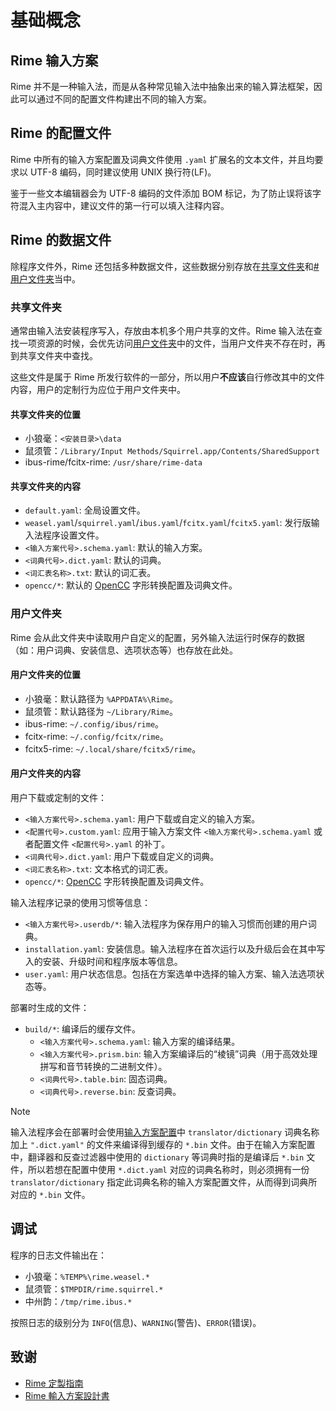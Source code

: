 # 基础概念

## Rime 输入方案

Rime 并不是一种输入法，而是从各种常见输入法中抽象出来的输入算法框架，因此可以通过不同的配置文件构建出不同的输入方案。

## Rime 的配置文件

Rime 中所有的输入方案配置及词典文件使用 `.yaml` 扩展名的文本文件，并且均要求以 UTF-8 编码，同时建议使用 UNIX 换行符(LF)。

鉴于一些文本编辑器会为 UTF-8 编码的文件添加 BOM 标记，为了防止误将该字符混入主内容中，建议文件的第一行可以填入注释内容。

## Rime 的数据文件

除程序文件外，Rime 还包括多种数据文件，这些数据分别存放在[共享文件夹](#共享文件夹)和[#用户文件夹](#用户文件夹)当中。

### 共享文件夹

通常由输入法安装程序写入，存放由本机多个用户共享的文件。Rime 输入法在查找一项资源的时候，会优先访问[用户文件夹](#用户文件夹)中的文件，当用户文件夹不存在时，再到共享文件夹中查找。

这些文件是属于 Rime 所发行软件的一部分，所以用户**不应该**自行修改其中的文件内容，用户的定制行为应位于用户文件夹中。

#### 共享文件夹的位置

- 小狼毫：`<安装目录>\data`
- 鼠须管：`/Library/Input Methods/Squirrel.app/Contents/SharedSupport`
- ibus-rime/fcitx-rime: `/usr/share/rime-data`

#### 共享文件夹的内容

- `default.yaml`: 全局设置文件。
- `weasel.yaml`/`squirrel.yaml`/`ibus.yaml`/`fcitx.yaml`/`fcitx5.yaml`: 发行版输入法程序设置文件。
- `<输入方案代号>.schema.yaml`: 默认的输入方案。
- `<词典代号>.dict.yaml`: 默认的词典。
- `<词汇表名称>.txt`: 默认的词汇表。
- `opencc/*`: 默认的 [OpenCC](https://github.com/BYVoid/OpenCC) 字形转换配置及词典文件。

### 用户文件夹

Rime 会从此文件夹中读取用户自定义的配置，另外输入法运行时保存的数据（如：用户词典、安装信息、选项状态等）也存放在此处。

#### 用户文件夹的位置

- 小狼毫：默认路径为 `%APPDATA%\Rime`。
- 鼠须管：默认路径为 `~/Library/Rime`。
- ibus-rime: `~/.config/ibus/rime`。
- fcitx-rime: `~/.config/fcitx/rime`。
- fcitx5-rime: `~/.local/share/fcitx5/rime`。

#### 用户文件夹的内容

用户下载或定制的文件：

- `<输入方案代号>.schema.yaml`: 用户下载或自定义的输入方案。
- `<配置代号>.custom.yaml`: 应用于输入方案文件 `<输入方案代号>.schema.yaml` 或者配置文件 `<配置代号>.yaml` 的补丁。
- `<词典代号>.dict.yaml`: 用户下载或自定义的词典。
- `<词汇表名称>.txt`: 文本格式的词汇表。
- `opencc/*`: [OpenCC](https://github.com/BYVoid/OpenCC) 字形转换配置及词典文件。

输入法程序记录的使用习惯等信息：

- `<输入方案代号>.userdb/*`: 输入法程序为保存用户的输入习惯而创建的用户词典。
- `installation.yaml`: 安装信息。输入法程序在首次运行以及升级后会在其中写入的安装、升级时间和程序版本等信息。
- `user.yaml`: 用户状态信息。包括在方案选单中选择的输入方案、输入法选项状态等。

部署时生成的文件：

- `build/*`: 编译后的缓存文件。
  - `<输入方案代号>.schema.yaml`: 输入方案的编译结果。
  - `<输入方案代号>.prism.bin`: 输入方案编译后的“棱镜”词典（用于高效处理拼写和音节转换的二进制文件）。
  - `<词典代号>.table.bin`: 固态词典。
  - `<词典代号>.reverse.bin`: 反查词典。

> [!NOTE]
> 输入法程序会在部署时会使用[输入方案配置](./输入方案配置.md)中 `translator/dictionary` 词典名称加上 `".dict.yaml"` 的文件来编译得到缓存的 `*.bin` 文件。由于在输入方案配置中，翻译器和反查过滤器中使用的 `dictionary` 等词典时指的是编译后 `*.bin` 文件，所以若想在配置中使用 `*.dict.yaml` 对应的词典名称时，则必须拥有一份 `translator/dictionary` 指定此词典名称的输入方案配置文件，从而得到词典所对应的 `*.bin` 文件。

## 调试

程序的日志文件输出在：

- 小狼毫：`%TEMP%\rime.weasel.*`
- 鼠须管：`$TMPDIR/rime.squirrel.*`
- 中州韵：`/tmp/rime.ibus.*`

按照日志的级别分为 `INFO`(信息)、`WARNING`(警告)、`ERROR`(错误)。

## 致谢

- [Rime 定製指南](https://github.com/rime/home/wiki/CustomizationGuide)
- [Rime 輸入方案設計書](https://github.com/rime/home/wiki/RimeWithSchemata)
